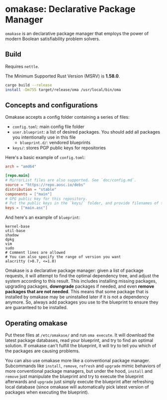 # omakase: Declarative Package Manager
`omakase` is an declarative package manager that employs the power of modern Boolean satisfiability problem solvers.

## Build
Requires `nettle`.

The Minimum Supported Rust Version (MSRV) is **1.58.0**.
```bash
cargo build --release
install -Dm755 target/release/oma /usr/local/bin/oma
```

## Concepts and configurations
Omakase accepts a config folder containing a series of files:
+ `config.toml`: main config file folder
+ `user.blueprint`: a list of desired packages. You should add all packages you intentionally use in this file
  - `blueprint.d/`: vendored blueprints
+ `keys/`: stores PGP public keys for repositories

Here's a basic example of `config.toml`:
```toml
arch = "amd64"

[repo.main]
# MirrorList files are also supported. See `doc/config.md`.
source = "https://repo.aosc.io/debs"
distribution = "stable"
components = ["main"]
# GPG public key for this repository.
# Put the public keys in the `keys/` folder, and provide filenames of the key files here
keys = ["main.asc"]
```

And here's an example of `blueprint`:
```
kernel-base
util-base
shadow
dpkg
vim
sudo
# Comment lines are allowed
# You can also specify the range of version you want
alacritty (>0.7, <=1.0)
```

Omakase is a declarative package manager: given a list of package requests, it will attempt to find the optimal dependency tree, and adjust the system according to this result. This includes installing missing packages, upgrading packages, **downgrade** packages if needed, and even **remove packages that are not needed**. This means that some package that is installed by omakase may be uninstalled later if it is not a dependency anymore. So, always add packages you use to the blueprint to ensure they are guaranteed to be installed.

## Operating omakase
Put these files at `/etc/omakase/` and run `oma execute`. It will download the latest package databases, read your blueprint, and try to find an optimal solution. If omakase can't fulfill the blueprint, it will try to tell you which of the packages are causing problems.

You can also use omakase more like a conventional package manager. Subcommands like `install`, `remove`, `refresh` and `upgrade` mimic behaviors of more conventional package managers, but under the hood, `install` and `remove` just manipulate the blueprint and try to execute the blueprint afterwards and `upgrade` just simply execute the blueprint after refreshing local database (since omakase will automatically pick latest version of packages when executing the blueprint).
